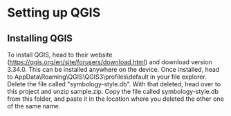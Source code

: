 # Setting up QGIS
## Installing QGIS
To install QGIS, head to their website (https://qgis.org/en/site/forusers/download.html) and download version 3.34.0.
This can be installed anywhere on the device.
Once installed, head to AppData\Roaming\QGIS\QGIS3\profiles\default in your file explorer.
Delete the file called "symbology-style.db".
With that deleted, head over to this project and unzip sample.zip.
Copy the file called symbology-style.db from this folder, and paste it in the location where you deleted the other one of the same name.

## 